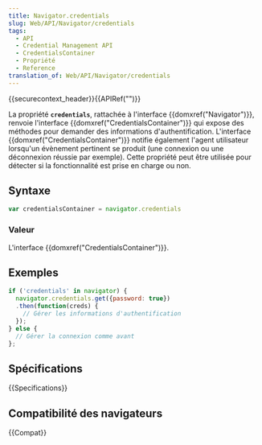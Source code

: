 ```yaml
---
title: Navigator.credentials
slug: Web/API/Navigator/credentials
tags:
  - API
  - Credential Management API
  - CredentialsContainer
  - Propriété
  - Reference
translation_of: Web/API/Navigator/credentials
---
```

{{securecontext_header}}{{APIRef("")}}

La propriété **`credentials`**, rattachée à l'interface {{domxref("Navigator")}}, renvoie l'interface {{domxref("CredentialsContainer")}} qui expose des méthodes pour demander des informations d'authentification. L'interface {{domxref("CredentialsContainer")}} notifie également l'agent utilisateur lorsqu'un évènement pertinent se produit (une connexion ou une déconnexion réussie par exemple). Cette propriété peut être utilisée pour détecter si la fonctionnalité est prise en charge ou non.

## Syntaxe

```js
var credentialsContainer = navigator.credentials
```

### Valeur

L'interface {{domxref("CredentialsContainer")}}.

## Exemples

```js
if ('credentials' in navigator) {
  navigator.credentials.get({password: true})
  .then(function(creds) {
    // Gérer les informations d'authentification
  });
} else {
  // Gérer la connexion comme avant
};
```

## Spécifications

{{Specifications}}

## Compatibilité des navigateurs

{{Compat}}
